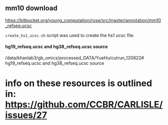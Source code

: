## mm10 download
https://bitbucket.org/young_computation/rose/src/master/annotation/mm10_refseq.ucsc

`create_hs1_ucsc.sh` script was used to create the hs1 ucsc file.

#### hg19_refseq.ucsc and hg38_refseq.ucsc source
/data/khanlab3/gb_omics/processed_DATA/YueHu/cutrun_120822# hg19_refseq.ucsc and hg38_refseq.ucsc source

# info on these resources is outlined in: https://github.com/CCBR/CARLISLE/issues/27
